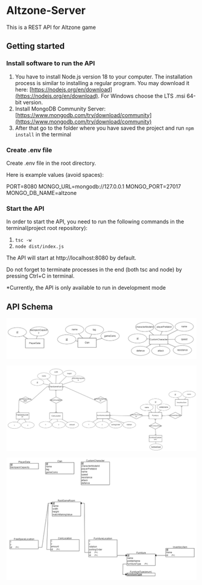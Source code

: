 # Altzone-Server

This is a REST API for Altzone game

## Getting started

### Install software to run the API
1. You have to install Node.js version 18 to your computer. The installation process is similar to installing a regular program. 
You may download it here: [https://nodejs.org/en/download](https://nodejs.org/en/download). For Windows choose the LTS .msi 64-bit version.
2. Install MongoDB Community Server: [https://www.mongodb.com/try/download/community](https://www.mongodb.com/try/download/community)
3. After that go to the folder where you have saved the project and run ```npm install``` in the terminal

### Create .env file
Create .env file in the root directory.

Here is example values (avoid spaces):

PORT=8080
MONGO_URL=mongodb://127.0.0.1
MONGO_PORT=27017
MONGO_DB_NAME=altzone

### Start the API
In order to start the API, you need to run the following commands in the terminal(project root repository):
1. ```tsc -w```
2. ```node dist/index.js```

The API will start at http://localhost:8080 by default.

Do not forget to terminate processes in the end (both tsc and node) by pressing Ctrl+C in terminal.

*Currently, the API is only available to run in development mode

## API Schema

![ERD first part](doc/img/ERD1.png)

![ERD second part](doc/img/ERD2.png)

![Relational diagram](doc/img/Relational.png)
